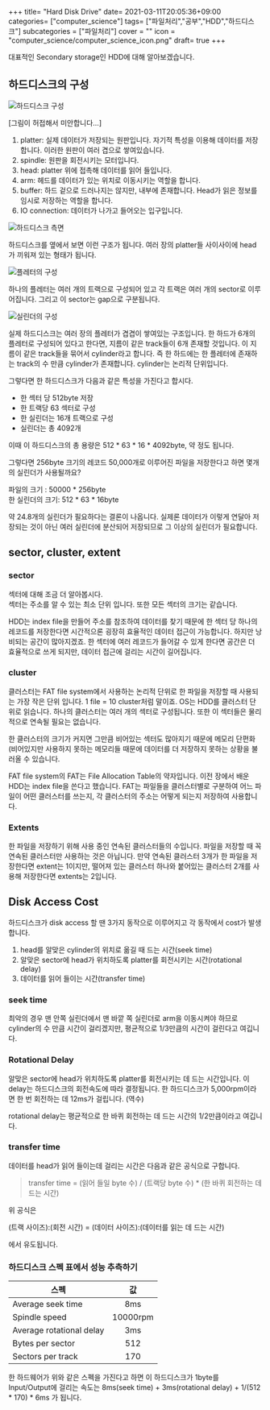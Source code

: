 +++
title= "Hard Disk Drive"
date= 2021-03-11T20:05:36+09:00
categories= ["computer_science"]
tags= ["파일처리","공부","HDD","하드디스크"]
subcategories = ["파일처리"]
cover = ""
icon = "computer_science/computer_science_icon.png"
draft= true
+++

대표적인 Secondary storage인 HDD에 대해 알아보겠습니다.

## 하드디스크의 구성

![하드디스크 구성](../images/hdd.png)

[그림이 허접해서 미안합니다...]

1. platter: 실제 데이터가 저장되는 원판입니다. 자기적 특성을 이용해 데이터를 저장합니다. 이러한 원판이 여러 겹으로 쌓여있습니다.
2. spindle: 원판을 회전시키는 모터입니다.
3. head: platter 위에 접촉해 데이터를 읽어 들입니다.
4. arm: 헤드를 데이터가 있는 위치로 이동시키는 역할을 합니다.
5. buffer: 하드 겉으로 드러나지는 않지만, 내부에 존재합니다. Head가 읽은 정보를 임시로 저장하는 역할을 합니다.
6. IO connection: 데이터가 나가고 들어오는 입구입니다.

![하드디스크 측면](../images/hdd_side.png)

하드디스크를 옆에서 보면 이런 구조가 됩니다. 여러 장의 platter들 사이사이에 head가 끼워져 있는 형태가 됩니다. 

![플레터의 구성](../images/platter.png)

하나의 플레터는 여러 개의 트랙으로 구성되어 있고 각 트랙은 여러 개의 sector로 이루어집니다. 그리고 이 sector는 gap으로 구분됩니다.

![실린더의 구성](../images/cylinder.png)

실제 하드디스크는 여러 장의 플레터가 겹겹이 쌓여있는 구조입니다. 한 하드가 6개의 플레터로 구성되어 있다고 한다면, 지름이 같은 track들이 6개 존재할 것입니다. 이 지름이 같은 track들을 묶어서 cylinder라고 합니다. 즉 한 하드에는 한 플레터에 존재하는 track의 수 만큼 cylinder가 존재합니다. cylinder는 논리적 단위입니다.

그렇다면 한 하드디스크가 다음과 같은 특성을 가진다고 합시다.
- 한 섹터 당 512byte 저장
- 한 트랙당 63 섹터로 구성
- 한 실린더는 16개 트랙으로 구성
- 실린더는 총 4092개

이때 이 하드디스크의 총 용량은 512 * 63 * 16 * 4092byte, 약  정도 됩니다.

그렇다면 256byte 크기의 레코드 50,000개로 이루어진 파일을 저장한다고 하면 몇개의 실린더가 사용될까요?

파일의 크기 : 50000 * 256byte  
한 실린더의 크기: 512 * 63 * 16byte

약 24.8개의 실린더가 필요하다는 결론이 나옵니다. 실제론 데이터가 이렇게 연달아 저장되는 것이 아닌 여러 실린더에 분산되어 저장되므로 그 이상의 실린더가 필요합니다.

## sector, cluster, extent
### sector
섹터에 대해 조금 더 알아봅시다.  
섹터는 주소를 알 수 있는 최소 단위 입니다. 또한 모든 섹터의 크기는 같습니다. 

HDD는 index file을 만들어 주소를 참조하여 데이터를 찾기 때문에 한 섹터 당 하나의 레코드를 저장한다면 시간적으론 굉장히 효율적인 데이터 접근이 가능합니다. 하지만 낭비되는 공간이 많아지겠죠. 한 섹터에 여러 레코드가 들어갈 수 있게 한다면 공간은 더 효율적으로 쓰게 되지만, 데이터 접근에 걸리는 시간이 길어집니다.

### cluster
클러스터는 FAT file system에서 사용하는 논리적 단위로 한 파일을 저장할 때 사용되는 가장 작은 단위 입니다. 1 file = 10 cluster처럼 말이죠. OS는 HDD를 클러스터 단위로 읽습니다. 하나의 클러스터는 여러 개의 섹터로 구성됩니다. 또한 이 섹터들은 물리적으로 연속될 필요는 없습니다.

한 클러스터의 크기가 커지면 그만큼 비어있는 섹터도 많아지기 때문에 메모리 단편화(비어있지만 사용하지 못하는 메모리들 때문에 데이터를 더 저장하지 못하는 상황을 불러올 수 있습니다.

FAT file system의 FAT는 File Allocation Table의 약자입니다. 이전 장에서 배운 HDD는 index file을 쓴다고 했습니다. FAT는 파일들을 클러스터별로 구분하여 어느 파일이 어떤 클러스터를 쓰는지, 각 클러스터의 주소는 어떻게 되는지 저장하여 사용합니다.

### Extents
한 파일을 저장하기 위해 사용 중인 연속된 클러스터들의 수입니다. 
파일을 저장할 때 꼭 연속된 클러스터만 사용하는 것은 아닙니다. 만약 연속된 클러스터 3개가 한 파일을 저장한다면 extent는 1이지만, 떨어져 있는 클러스터 하나와 붙어있는 클러스터 2개를 사용해 저장한다면 extents는 2입니다.

## Disk Access Cost
하드디스크가 disk access 할 땐 3가지 동작으로 이루어지고 각 동작에서 cost가 발생합니다.

1. head를 알맞은 cylinder의 위치로 옮길 때 드는 시간(seek time)
2. 알맞은 sector에 head가 위치하도록 platter를 회전시키는 시간(rotational delay)
3. 데이터를 읽어 들이는 시간(transfer time)

### seek time
최악의 경우 맨 안쪽 실린더에서 맨 바깥 쪽 실린더로 arm을 이동시켜야 하므로 cylinder의 수 만큼 시간이 걸리겠지만, 평균적으로 1/3만큼의 시간이 걸린다고 여깁니다.

### Rotational Delay
알맞은 sector에 head가 위치하도록 platter를 회전시키는 데 드는 시간입니다. 이 delay는 하드디스크의 회전속도에 따라 결정됩니다. 한 하드디스크가 5,000rpm이라면 한 번 회전하는 데 12ms가 걸립니다. (역수)

rotational delay는 평균적으로 한 바퀴 회전하는 데 드는 시간의 1/2만큼이라고 여깁니다.

### transfer time
데이터를 head가 읽어 들이는데 걸리는 시간은 다음과 같은 공식으로 구합니다.

> transfer time = (읽어 들일 byte 수) / (트랙당 byte 수) * (한 바퀴 회전하는 데 드는 시간)

위 공식은 

(트랙 사이즈):(회전 시간) = (데이터 사이즈):(데이터를 읽는 데 드는 시간) 

에서 유도됩니다.

### 하드디스크 스펙 표에서 성능 추측하기
| 스펙 | 값 | 
|---|:---:|
|Average seek time| 8ms | 
|Spindle speed| 10000rpm | 
|Average rotational delay| 3ms | 
|Bytes per sector| 512 |
|Sectors per track|170|

한 하드웨어가 위와 같은 스펙을 가진다고 하면 이 하드디스크가 1byte를 Input/Output에 걸리는 속도는 8ms(seek time) + 3ms(rotational delay) + 1/(512 * 170) * 6ms 가 됩니다.


